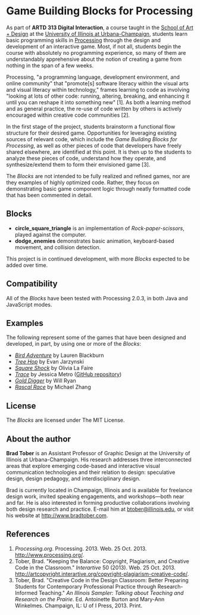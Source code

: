 Game Building Blocks for Processing
===================================

As part of **ARTD 313 Digital Interaction**, a course taught in the [School of Art + Design](http://art.illinois.edu) at the [University of Illinois at Urbana-Champaign](http://www.illinois.edu), students learn basic programming skills in [Processing](http://www.processing.org) through the design and development of an interactive game. Most, if not all, students begin the course with absolutely no programming experience, so many of them are understandably apprehensive about the notion of creating a game from nothing in the span of a few weeks.

Processing, "a programming language, development environment, and online community" that "promote[s] software literacy within the visual arts and visual literacy within technology," frames learning to code as involving "looking at lots of other code: running, altering, breaking, and enhancing it until you can reshape it into something new" [1]. As both a learning method and as general practice, the re-use of code written by others is actively encouraged within creative code communities [2].

In the first stage of the project, students brainstorm a functional flow structure for their desired game. Opportunities for leveraging existing sources of relevant code, which include the *Game Building Blocks for Processing*, as well as other pieces of code that developers have freely shared elsewhere, are identified at this point. It is then up to the students to analyze these pieces of code, understand how they operate, and synthesize/extend them to form their envisioned game [3].

The *Blocks* are not intended to be fully realized and refined games, nor are they examples of highly optimized code. Rather, they focus on demonstrating basic game component logic through neatly formatted code that has been commented in detail.


Blocks
------

- **circle\_square\_triangle** is an implementation of *Rock-paper-scissors*, played against the computer.
- **dodge\_enemies** demonstrates basic animation, keyboard-based movement, and collision detection.

This project is in continued development, with more *Blocks* expected to be added over time.


Compatibility
-------------

All of the *Blocks* have been tested with Processing 2.0.3, in both Java and JavaScript modes.


Examples
--------

The following represent some of the games that have been designed and developed, in part, by using one or more of the *Blocks*:

- [*Bird Adventure*](http://cargocollective.com/laurenblackburn/bird-adventure) by Lauren Blackburn
- [*Tree Hop*](http://www.evanjarzynski.com/tree_hop.html) by Evan Jarzynski
- [*Square Shock*](http://www.olivialafaire.com/game.html) by Olivia La Faire
- [*Trace*](http://www.jessicametro.com/trace) by Jessica Metro ([GitHub repository](https://github.com/jessicametro/game---tracing))
- [*Gold Digger*](http://willryan.us/golddigger.html) by Will Ryan
- [*Rascal Race*](http://michaelzhangdesign.com/rascalrace.html) by Michael Zhang 


License
-------

The *Blocks* are licensed under The MIT License.


About the author
----------------

**Brad Tober** is an Assistant Professor of Graphic Design at the University of Illinois at Urbana-Champaign. His research addresses three interconnected areas that explore emerging code-based and interactive visual communication technologies and their relation to design: speculative design, design pedagogy, and interdisciplinary design.

Brad is currently located in Champaign, Illinois and is available for freelance design work, invited speaking engagements, and workshops&mdash;both near and far. He is also interested in forming productive collaborations involving both design research and practice. E-mail him at <btober@illinois.edu>, or visit his website at <http://www.bradtober.com>.


References
----------

1. *Processing.org*. Processing. 2013. Web. 25 Oct. 2013. <http://www.processing.org/>.
2. Tober, Brad. "Keeping the Balance: Copyright, Plagiarism, and Creative Code in the Classroom." *Interartive* 50 (2013). Web. 25 Oct. 2013. <http://artcopyright.interartive.org/copyright-plagiarism-creative-code/>.
3. Tober, Brad. "Creative Code in the Design Classroom: Better Preparing Students for Contemporary Professional Practice through Research-Informed Teaching." *An Illinois Sampler: Talking about Teaching and Research on the Prairie*. Ed. Antoinette Burton and Mary-Ann Winkelmes. Champaign, IL: U of I Press, 2013. Print. 